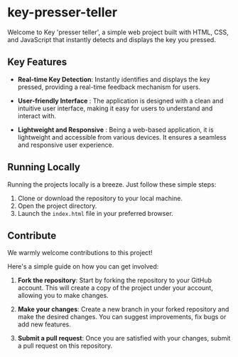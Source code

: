 # key-presser-teller

Welcome to Key 'presser teller', a simple web project built with HTML, CSS, and JavaScript that instantly detects and displays the key you pressed.

## Key Features

- **Real-time Key Detection**: Instantly identifies and displays the key pressed, providing a real-time feedback mechanism for users.

- **User-friendly Interface** : The application is designed with a clean and intuitive user interface, making it easy for users to understand and interact with.

- **Lightweight and Responsive** : Being a web-based application, it is lightweight and accessible from various devices. It ensures a seamless and responsive user experience.

## Running Locally

Running the projects locally is a breeze. Just follow these simple steps:

1. Clone or download the repository to your local machine.
2. Open the project directory.
3. Launch the `index.html` file in your preferred browser.

## Contribute

We warmly welcome contributions to this project! 

Here's a simple guide on how you can get involved:

1. **Fork the repository**: Start by forking the repository to your GitHub account. This will create a copy of the project under your account, allowing you to make changes.

2. **Make your changes**: Create a new branch in your forked repository and make the desired changes. You can suggest improvements, fix bugs or add new features.

3. **Submit a pull request**: Once you are satisfied with your changes, submit a pull request on this repository.
